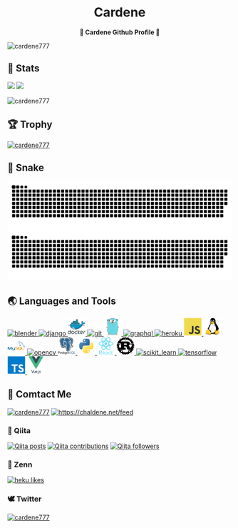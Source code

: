 <div align="center">
  <h1>Cardene</h1>
  <p>
    <strong>🦔 Cardene Github Profile 🦔</strong>
  </p>
</div>

<p align="left"> <img src="https://komarev.com/ghpvc/?username=cardene777&label=Profile%20views&color=0e75b6&style=flat" alt="cardene777" /> </p>

## 🦔 Stats
<p><img height="160px" src="https://github-readme-stats.vercel.app/api?username=cardene777&show_icons=true&theme=gruvbox" /> <img height="160px" src="https://github-readme-stats.vercel.app/api/top-langs/?username=cardene777&layout=compact&theme=gruvbox" /></p>

<p><img align="center" src="https://github-readme-streak-stats.herokuapp.com/?user=cardene777&theme=gruvbox" alt="cardene777" /></p>

  
## 🏆 Trophy
<p align="left"> <a href="https://github.com/ryo-ma/github-profile-trophy"><img src="https://github-profile-trophy.vercel.app/?username=cardene777&theme=onedark" alt="cardene777" /></a></p>

## 🌳 Snake

![snek go brr](https://raw.githubusercontent.com/cardene777/cardene777/snek/snek-light.svg#gh-light-mode-only)
![snek go brr](https://raw.githubusercontent.com/cardene777/cardene777/snek/snek-dark.svg#gh-dark-mode-only)

## 🌏 Languages and Tools
<p align="left">
  <a href="https://www.blender.org/" target="_blank" rel="noreferrer"> 
    <img src="https://download.blender.org/branding/community/blender_community_badge_white.svg" alt="blender" width="40" height="40"/> 
  </a> 
  <a href="https://www.djangoproject.com/" target="_blank" rel="noreferrer"> 
    <img src="https://cdn.worldvectorlogo.com/logos/django.svg" alt="django" width="40" height="40"/> 
  </a> 
  <a href="https://www.docker.com/" target="_blank" rel="noreferrer">
    <img src="https://raw.githubusercontent.com/devicons/devicon/master/icons/docker/docker-original-wordmark.svg" alt="docker" width="40" height="40"/> 
  </a> 
  <a href="https://git-scm.com/" target="_blank" rel="noreferrer"> 
    <img src="https://www.vectorlogo.zone/logos/git-scm/git-scm-icon.svg" alt="git" width="40" height="40"/> 
  </a> 
  <a href="https://golang.org" target="_blank" rel="noreferrer"> 
    <img src="https://raw.githubusercontent.com/devicons/devicon/master/icons/go/go-original.svg" alt="go" width="40" height="40"/> 
  </a> 
  <a href="https://graphql.org" target="_blank" rel="noreferrer">
    <img src="https://www.vectorlogo.zone/logos/graphql/graphql-icon.svg" alt="graphql" width="40" height="40"/> 
  </a> 
  <a href="https://heroku.com" target="_blank" rel="noreferrer"> 
    <img src="https://www.vectorlogo.zone/logos/heroku/heroku-icon.svg" alt="heroku" width="40" height="40"/> 
  </a> 
  <a href="https://developer.mozilla.org/en-US/docs/Web/JavaScript" target="_blank" rel="noreferrer">
    <img src="https://raw.githubusercontent.com/devicons/devicon/master/icons/javascript/javascript-original.svg" alt="javascript" width="40" height="40" /> 
  </a> 
  <a href="https://www.linux.org/" target="_blank" rel="noreferrer"> 
    <img src="https://raw.githubusercontent.com/devicons/devicon/master/icons/linux/linux-original.svg" alt="linux" width="40" height="40"/> 
  </a> 
  <a href="https://www.mysql.com/" target="_blank" rel="noreferrer"> 
    <img src="https://raw.githubusercontent.com/devicons/devicon/master/icons/mysql/mysql-original-wordmark.svg" alt="mysql" width="40" height="40"/> 
  </a> 
  <a href="https://opencv.org/" target="_blank" rel="noreferrer">
    <img src="https://www.vectorlogo.zone/logos/opencv/opencv-icon.svg" alt="opencv" width="40" height="40"/> 
  </a> 
  <a href="https://www.postgresql.org" target="_blank" rel="noreferrer"> 
    <img src="https://raw.githubusercontent.com/devicons/devicon/master/icons/postgresql/postgresql-original-wordmark.svg" alt="postgresql" width="40" height="40"/> 
  </a> 
  <a href="https://www.python.org" target="_blank" rel="noreferrer"> 
    <img src="https://raw.githubusercontent.com/devicons/devicon/master/icons/python/python-original.svg" alt="python" width="40" height="40"/> 
  </a> 
  <a href="https://reactjs.org/" target="_blank" rel="noreferrer">
    <img src="https://raw.githubusercontent.com/devicons/devicon/master/icons/react/react-original-wordmark.svg" alt="python" width="40" height="40" /> 
  </a> 
  <a href="https://www.rust-lang.org" target="_blank" rel="noreferrer">
    <img src="https://raw.githubusercontent.com/devicons/devicon/master/icons/rust/rust-plain.svg" alt="rust" width="40" height="40"/> 
  </a> 
  <a href="https://scikit-learn.org/" target="_blank" rel="noreferrer"> 
    <img src="https://upload.wikimedia.org/wikipedia/commons/0/05/Scikit_learn_logo_small.svg" alt="scikit_learn" width="40" height="40"/> 
  </a> 
  <a href="https://www.tensorflow.org" target="_blank" rel="noreferrer">
    <img src="https://www.vectorlogo.zone/logos/tensorflow/tensorflow-icon.svg" alt="tensorflow" width="40" height="40"/> 
  </a> 
  <a href="https://www.typescriptlang.org/" target="_blank" rel="noreferrer">
    <img src="https://raw.githubusercontent.com/devicons/devicon/master/icons/typescript/typescript-original.svg" alt="typescript" width="40" height="40"/> 
  </a> 
  <a href="https://vuejs.org/" target="_blank" rel="noreferrer">
    <img src="https://raw.githubusercontent.com/devicons/devicon/master/icons/vuejs/vuejs-original-wordmark.svg" alt="vuejs" width="40" height="40"/> 
  </a> </p>

## 💌 Comtact Me 

<a href="https://twitter.com/cardene777" target="blank"><img align="center" src="https://raw.githubusercontent.com/rahuldkjain/github-profile-readme-generator/master/src/images/icons/Social/twitter.svg" alt="cardene777" height="30" width="40" /></a>
<a href="/https://chaldene.net/feed" target="blank"><img align="center" src="https://raw.githubusercontent.com/rahuldkjain/github-profile-readme-generator/master/src/images/icons/Social/rss.svg" alt="https://chaldene.net/feed" height="30" width="40" /></a>

### 🌵 Qiita
[![Qiita posts](https://qiita-badge.apiapi.app/s/cardene/posts.svg)](http://qiita.com/cardene)
[![Qiita contributions](https://qiita-badge.apiapi.app/s/cardene/contributions.svg)](http://qiita.com/cardene)
[![Qiita followers](https://qiita-badge.apiapi.app/s/cardene/followers.svg)](http://qiita.com/cardene)  

### 📘 Zenn
<a href="https://zenn.dev/heku">
  <img src="https://zenn.badge.nikaera.com/s/heku/likes?style=for-the-badge" alt="heku likes" />
</a>


### 🕊 Twitter

<p align="left"> <a href="https://twitter.com/cardene777" target="blank"><img src="https://img.shields.io/twitter/follow/cardene777?logo=twitter&style=for-the-badge" alt="cardene777" /></a> </p>

